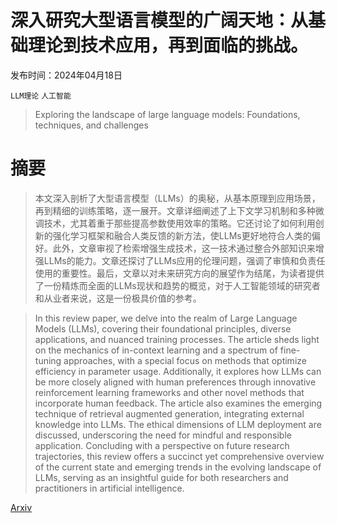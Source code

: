 # 深入研究大型语言模型的广阔天地：从基础理论到技术应用，再到面临的挑战。

发布时间：2024年04月18日

`LLM理论` `人工智能`

> Exploring the landscape of large language models: Foundations, techniques, and challenges

# 摘要

> 本文深入剖析了大型语言模型（LLMs）的奥秘，从基本原理到应用场景，再到精细的训练策略，逐一展开。文章详细阐述了上下文学习机制和多种微调技术，尤其着重于那些提高参数使用效率的策略。它还讨论了如何利用创新的强化学习框架和融合人类反馈的新方法，使LLMs更好地符合人类的偏好。此外，文章审视了检索增强生成技术，这一技术通过整合外部知识来增强LLMs的能力。文章还探讨了LLMs应用的伦理问题，强调了审慎和负责任使用的重要性。最后，文章以对未来研究方向的展望作为结尾，为读者提供了一份精炼而全面的LLMs现状和趋势的概览，对于人工智能领域的研究者和从业者来说，这是一份极具价值的参考。

> In this review paper, we delve into the realm of Large Language Models (LLMs), covering their foundational principles, diverse applications, and nuanced training processes. The article sheds light on the mechanics of in-context learning and a spectrum of fine-tuning approaches, with a special focus on methods that optimize efficiency in parameter usage. Additionally, it explores how LLMs can be more closely aligned with human preferences through innovative reinforcement learning frameworks and other novel methods that incorporate human feedback. The article also examines the emerging technique of retrieval augmented generation, integrating external knowledge into LLMs. The ethical dimensions of LLM deployment are discussed, underscoring the need for mindful and responsible application. Concluding with a perspective on future research trajectories, this review offers a succinct yet comprehensive overview of the current state and emerging trends in the evolving landscape of LLMs, serving as an insightful guide for both researchers and practitioners in artificial intelligence.

[Arxiv](https://arxiv.org/abs/2404.11973)